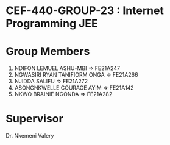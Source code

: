 # CEF-440-GROUP-23 : Internet Programming JEE

# Group Members
1. NDIFON LEMUEL ASHU-MBI  => FE21A247
2. NGWASIRI RYAN TANIFIORM ONGA  => FE21A266
3. NJIDDA SALIFU  => FE21A272
4. ASONGNKWELLE COURAGE AYIM  => FE21A142
5. NKWO BRAINIE NGONDA  => FE21A282

# Supervisor 
Dr. Nkemeni Valery
